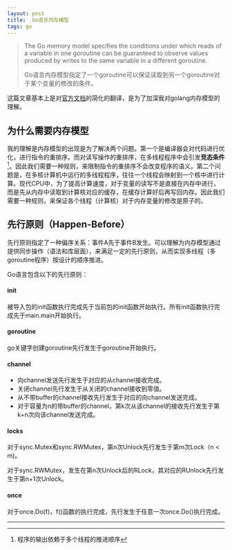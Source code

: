 ```yaml
---
layout: post
title:  Go语言内存模型
tags: go
---
```


> The Go memory model specifies the conditions under which reads of a variable in one goroutine can be guaranteed to observe values produced by writes to the same variable in a different goroutine.
>
>
> Go语言内存模型指定了一个goroutine可以保证读取到另一个goroutine对于某个变量的修改的条件。

这篇文章基本上是对[官方文档](https://golang.org/ref/mem)的简化的翻译，是为了加深我对golang内存模型的理解。

## 为什么需要内存模型

我的理解是内存模型的出现是为了解决两个问题。第一个是编译器会对代码进行优化，进行指令的重排序。而对读写操作的重排序，在多线程程序中会引发**竞态条件**[^1]。因此我们需要一种规则，来限制指令的重排序不会改变程序的语义。第二个问题是，在多核计算机中运行的多线程程序，往往一个线程会映射到一个核中进行计算。现代CPU中，为了提高计算速度，对于变量的读写不是直接在内存中进行，而是先从内存中读取到计算核对应的缓存，在缓存计算好后再写回内存。因此我们需要一种规则，来保证各个线程（计算核）对于内存变量的修改是原子的。

## 先行原则（Happen-Before）

先行原则指定了一种偏序关系：事件A先于事件B发生。可以理解为内存模型通过提供同步操作（语法和库层面），来满足一定的先行原则，从而实现多线程（多goroutine程序）按设计的顺序推进。

Go语言包含以下的先行原则：

#### init

被导入包的init函数执行完成先于当前包的init函数开始执行。所有init函数执行完成先于main.main开始执行。

#### goroutine

go关键字创建goroutine先行发生于goroutine开始执行。

#### channel

* 向channel发送先行发生于对应的从channel接收完成。
* 关闭channel先行发生于从关闭的channel接收到零值。
* 从不带buffer的channel接收先行发生于对应的向channel发送完成。
* 对于容量为n的带buffer的channel，第k次从该channel的接收先行发生于第k+n次向该channel发送完成。

#### locks

对于sync.Mutex和sync.RWMutex，第n次Unlock先行发生于第m次Lock（n < m)。

对于sync.RWMutex，发生在第n次Unlock后的RLock，其对应的RUnlock先行发生于第n+1次Unlock。

#### once

对于once.Do(f)，f()函数的执行完成，先行发生于任意一次once.Do()执行完成。

<hr>

[^1]:程序的输出依赖于多个线程的推进顺序

